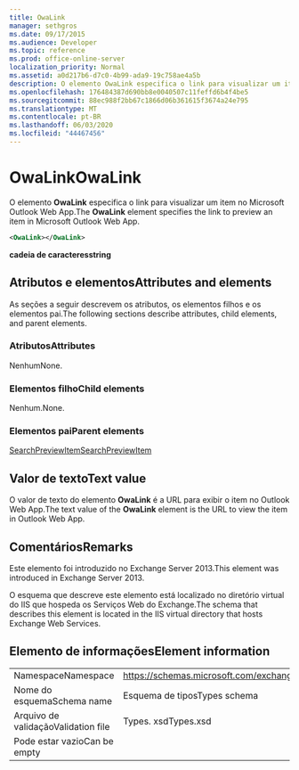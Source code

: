 ```yaml
---
title: OwaLink
manager: sethgros
ms.date: 09/17/2015
ms.audience: Developer
ms.topic: reference
ms.prod: office-online-server
localization_priority: Normal
ms.assetid: a0d217b6-d7c0-4b99-ada9-19c758ae4a5b
description: O elemento OwaLink especifica o link para visualizar um item no Microsoft Outlook Web App.
ms.openlocfilehash: 176484387d690bb8e0040507c11feffd6b4f4be5
ms.sourcegitcommit: 88ec988f2bb67c1866d06b361615f3674a24e795
ms.translationtype: MT
ms.contentlocale: pt-BR
ms.lasthandoff: 06/03/2020
ms.locfileid: "44467456"
---
```

# <a name="owalink"></a><span data-ttu-id="23094-103">OwaLink</span><span class="sxs-lookup"><span data-stu-id="23094-103">OwaLink</span></span>

<span data-ttu-id="23094-104">O elemento **OwaLink** especifica o link para visualizar um item no Microsoft Outlook Web App.</span><span class="sxs-lookup"><span data-stu-id="23094-104">The **OwaLink** element specifies the link to preview an item in Microsoft Outlook Web App.</span></span> 
  
```XML
<OwaLink></OwaLink>
```

 <span data-ttu-id="23094-105">**cadeia de caracteres**</span><span class="sxs-lookup"><span data-stu-id="23094-105">**string**</span></span>
## <a name="attributes-and-elements"></a><span data-ttu-id="23094-106">Atributos e elementos</span><span class="sxs-lookup"><span data-stu-id="23094-106">Attributes and elements</span></span>

<span data-ttu-id="23094-107">As seções a seguir descrevem os atributos, os elementos filhos e os elementos pai.</span><span class="sxs-lookup"><span data-stu-id="23094-107">The following sections describe attributes, child elements, and parent elements.</span></span>
  
### <a name="attributes"></a><span data-ttu-id="23094-108">Atributos</span><span class="sxs-lookup"><span data-stu-id="23094-108">Attributes</span></span>

<span data-ttu-id="23094-109">Nenhum</span><span class="sxs-lookup"><span data-stu-id="23094-109">None.</span></span>
  
### <a name="child-elements"></a><span data-ttu-id="23094-110">Elementos filho</span><span class="sxs-lookup"><span data-stu-id="23094-110">Child elements</span></span>

<span data-ttu-id="23094-111">Nenhum.</span><span class="sxs-lookup"><span data-stu-id="23094-111">None.</span></span>
  
### <a name="parent-elements"></a><span data-ttu-id="23094-112">Elementos pai</span><span class="sxs-lookup"><span data-stu-id="23094-112">Parent elements</span></span>

[<span data-ttu-id="23094-113">SearchPreviewItem</span><span class="sxs-lookup"><span data-stu-id="23094-113">SearchPreviewItem</span></span>](searchpreviewitem.md)
  
## <a name="text-value"></a><span data-ttu-id="23094-114">Valor de texto</span><span class="sxs-lookup"><span data-stu-id="23094-114">Text value</span></span>

<span data-ttu-id="23094-115">O valor de texto do elemento **OwaLink** é a URL para exibir o item no Outlook Web App.</span><span class="sxs-lookup"><span data-stu-id="23094-115">The text value of the **OwaLink** element is the URL to view the item in Outlook Web App.</span></span> 
  
## <a name="remarks"></a><span data-ttu-id="23094-116">Comentários</span><span class="sxs-lookup"><span data-stu-id="23094-116">Remarks</span></span>

<span data-ttu-id="23094-117">Este elemento foi introduzido no Exchange Server 2013.</span><span class="sxs-lookup"><span data-stu-id="23094-117">This element was introduced in Exchange Server 2013.</span></span>
  
<span data-ttu-id="23094-118">O esquema que descreve este elemento está localizado no diretório virtual do IIS que hospeda os Serviços Web do Exchange.</span><span class="sxs-lookup"><span data-stu-id="23094-118">The schema that describes this element is located in the IIS virtual directory that hosts Exchange Web Services.</span></span>
  
## <a name="element-information"></a><span data-ttu-id="23094-119">Elemento de informações</span><span class="sxs-lookup"><span data-stu-id="23094-119">Element information</span></span>

|||
|:-----|:-----|
|<span data-ttu-id="23094-120">Namespace</span><span class="sxs-lookup"><span data-stu-id="23094-120">Namespace</span></span>  <br/> |https://schemas.microsoft.com/exchange/services/2006/types  <br/> |
|<span data-ttu-id="23094-121">Nome do esquema</span><span class="sxs-lookup"><span data-stu-id="23094-121">Schema name</span></span>  <br/> |<span data-ttu-id="23094-122">Esquema de tipos</span><span class="sxs-lookup"><span data-stu-id="23094-122">Types schema</span></span>  <br/> |
|<span data-ttu-id="23094-123">Arquivo de validação</span><span class="sxs-lookup"><span data-stu-id="23094-123">Validation file</span></span>  <br/> |<span data-ttu-id="23094-124">Types. xsd</span><span class="sxs-lookup"><span data-stu-id="23094-124">Types.xsd</span></span>  <br/> |
|<span data-ttu-id="23094-125">Pode estar vazio</span><span class="sxs-lookup"><span data-stu-id="23094-125">Can be empty</span></span>  <br/> ||
   

